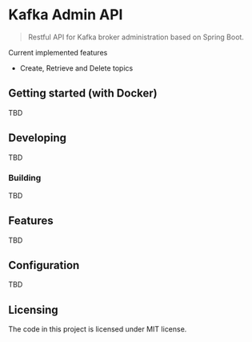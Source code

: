 # Kafka Admin API

> Restful API for Kafka broker administration based on Spring Boot.

Current implemented features
* Create, Retrieve and Delete topics
 
## Getting started (with Docker)

TBD

## Developing

TBD

### Building

TBD

## Features

TBD

## Configuration

TBD



## Licensing

The code in this project is licensed under MIT license.
